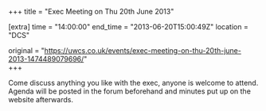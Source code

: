 +++
title = "Exec Meeting on Thu 20th June 2013"

[extra]
time = "14:00:00"
end_time = "2013-06-20T15:00:49Z"
location = "DCS"

original = "https://uwcs.co.uk/events/exec-meeting-on-thu-20th-june-2013-1474489079696/"    
+++

Come discuss anything you like with the exec, anyone is welcome to attend. Agenda will be posted in the forum beforehand and minutes put up on the website afterwards.

